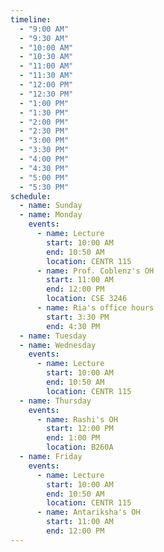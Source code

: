 ```yaml
---
timeline:
  - "9:00 AM"
  - "9:30 AM"
  - "10:00 AM"
  - "10:30 AM"
  - "11:00 AM"
  - "11:30 AM"
  - "12:00 PM"
  - "12:30 PM"
  - "1:00 PM"
  - "1:30 PM"
  - "2:00 PM"
  - "2:30 PM"
  - "3:00 PM"
  - "3:30 PM"
  - "4:00 PM"
  - "4:30 PM"
  - "5:00 PM"
  - "5:30 PM"
schedule:
  - name: Sunday
  - name: Monday
    events:
      - name: Lecture
        start: 10:00 AM
        end: 10:50 AM
        location: CENTR 115
      - name: Prof. Coblenz's OH
        start: 11:00 AM
        end: 12:00 PM
        location: CSE 3246
      - name: Ria's office hours
        start: 3:30 PM
        end: 4:30 PM
  - name: Tuesday
  - name: Wednesday
    events:
      - name: Lecture
        start: 10:00 AM
        end: 10:50 AM
        location: CENTR 115
  - name: Thursday
    events:
      - name: Rashi's OH
        start: 12:00 PM
        end: 1:00 PM
        location: B260A
  - name: Friday
    events:
      - name: Lecture
        start: 10:00 AM
        end: 10:50 AM
        location: CENTR 115
      - name: Antariksha's OH
        start: 11:00 AM
        end: 12:00 PM
---
```

